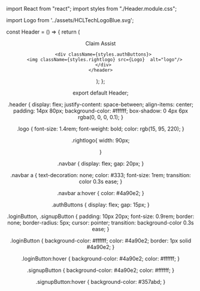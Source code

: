 import React from "react";
import styles from "./Header.module.css";

import Logo from '../assets/HCLTechLogoBlue.svg';

const Header = () => {
  return (
    <header className={styles.header}>
      <div className={styles.logo}>Claim Assist</div>
      
      <div className={styles.authButtons}>
       <img className={styles.rightlogo} src={Logo}  alt="logo"/>
      </div>
    </header>
  );
};

export default Header;


.header {
  display: flex;
  justify-content: space-between;
  align-items: center;
  padding: 14px 80px;
  background-color: #ffffff;
  box-shadow: 0 4px 6px rgba(0, 0, 0, 0.1);
}

.logo {
  font-size: 1.4rem;
  font-weight: bold;
  color: rgb(15, 95, 220);
}

.rightlogo{
      width: 90px;

}

.navbar {
  display: flex;
  gap: 20px;
}

.navbar a {
  text-decoration: none;
  color: #333;
  font-size: 1rem;
  transition: color 0.3s ease;
}

.navbar a:hover {
  color: #4a90e2;
}

.authButtons {
  display: flex;
  gap: 15px;
}

.loginButton,
.signupButton {
  padding: 10px 20px;
  font-size: 0.9rem;
  border: none;
  border-radius: 5px;
  cursor: pointer;
  transition: background-color 0.3s ease;
}

.loginButton {
  background-color: #ffffff;
  color: #4a90e2;
  border: 1px solid #4a90e2;
}

.loginButton:hover {
  background-color: #4a90e2;
  color: #ffffff;
}

.signupButton {
  background-color: #4a90e2;
  color: #ffffff;
}

.signupButton:hover {
  background-color: #357abd;
}
